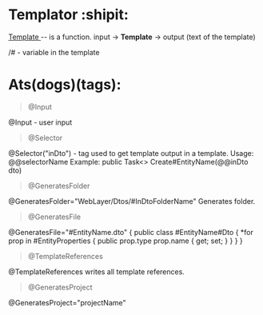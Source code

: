 # Templator :shipit:

<ins> Template </ins> -- is a function. input -> **Template** -> output (text of the template)

/# - variable in the template

# Ats(dogs)(tags):

> @Input

@Input - user input 

> @Selector

@Selector("inDto") - tag used to get template output in a template. 
Usage:
@@selectorName
Example:
public Task<> Create#EntityName(@@inDto dto)


> @GeneratesFolder

@GeneratesFolder="WebLayer/Dtos/#InDtoFolderName"
Generates folder.

> @GeneratesFile

@GeneratesFile="#EntityName.dto"
{
    public class #EntityName#Dto 
    {
        *for prop in #EntityProperties
        {
            public prop.type prop.name { get; set; }
        }
    }
}

> @TemplateReferences

@TemplateReferences
writes all template references.

> @GeneratesProject

@GeneratesProject="projectName"
